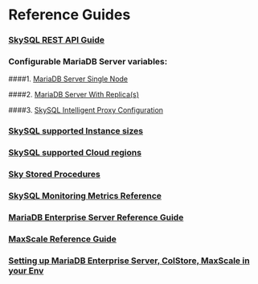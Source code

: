 # Reference Guides


### [SkySQL REST API Guide](<./REST API Reference.md>)

### Configurable MariaDB Server variables:

####1. [MariaDB Server Single Node](<../config/Enterprise-Server-Single-Node.md>)

####2. [MariaDB Server With Replica(s)](<../config/Enterprise-Server-with-Replica(s).md>)

####3. [SkySQL Intelligent Proxy Configuration](<../config/SkySQL-Intelligent-Proxy.md>)

### [SkySQL supported Instance sizes](<./Instance Size Choices.md>)

### [SkySQL supported Cloud regions](<./Region Choices.md>)

### [Sky Stored Procedures](<./Sky Stored Procedures.md>)

### [SkySQL Monitoring Metrics Reference](<./Monitoring Metrics Reference.md>)

### [MariaDB Enterprise Server Reference Guide](https://mariadb.com/docs/server/ref/mdb/)

### [MaxScale Reference Guide](https://mariadb.com/docs/skysql-previous-release/ref/mxs22.08/)

### [Setting up MariaDB Enterprise Server, ColStore, MaxScale in your Env](https://mariadb.com/downloads/repo-setup/)
